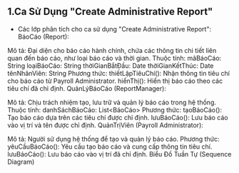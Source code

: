 ## 1.Ca Sử Dụng "Create Administrative Report"
* Các lớp phân tích cho ca sử dụng "Create Administrative Report":
BáoCáo (Report):

Mô tả: Đại diện cho báo cáo hành chính, chứa các thông tin chi tiết liên quan đến báo cáo, như loại báo cáo và thời gian.
Thuộc tính:
mãBáoCáo: String
loạiBáoCáo: String
thờiGianBắtĐầu: Date
thờiGianKếtThúc: Date
tênNhânViên: String
Phương thức:
thiếtLậpTiêuChí(): Nhận thông tin tiêu chí cho báo cáo từ Payroll Administrator.
hiểnThị(): Hiển thị báo cáo theo các tiêu chí đã chỉ định.
QuảnLýBáoCáo (ReportManager):

Mô tả: Chịu trách nhiệm tạo, lưu trữ và quản lý báo cáo trong hệ thống.
Thuộc tính:
danhSáchBáoCáo: List<BáoCáo>
Phương thức:
tạoBáoCáo(): Tạo báo cáo dựa trên các tiêu chí được chỉ định.
lưuBáoCáo(): Lưu báo cáo vào vị trí và tên được chỉ định.
QuảnTrịViên (Payroll Administrator):

Mô tả: Người sử dụng hệ thống để tạo và quản lý báo cáo.
Phương thức:
yêuCầuBáoCáo(): Yêu cầu tạo báo cáo và cung cấp thông tin tiêu chí.
lưuBáoCáo(): Lưu báo cáo vào vị trí đã chỉ định.
Biểu Đồ Tuần Tự (Sequence Diagram)
